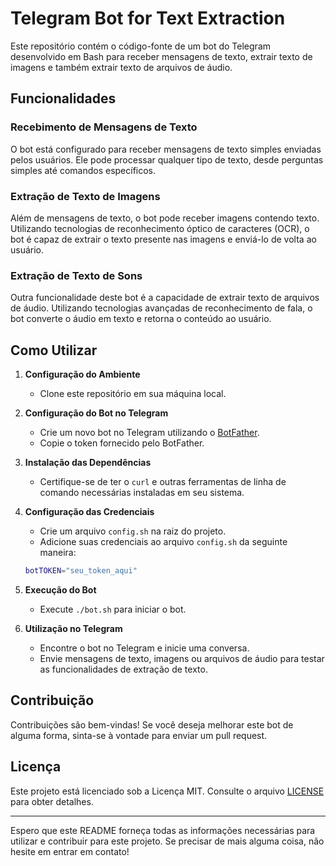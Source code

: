 # Telegram Bot for Text Extraction

Este repositório contém o código-fonte de um bot do Telegram desenvolvido em Bash para receber mensagens de texto, extrair texto de imagens e também extrair texto de arquivos de áudio.

## Funcionalidades

### Recebimento de Mensagens de Texto
O bot está configurado para receber mensagens de texto simples enviadas pelos usuários. Ele pode processar qualquer tipo de texto, desde perguntas simples até comandos específicos.

### Extração de Texto de Imagens
Além de mensagens de texto, o bot pode receber imagens contendo texto. Utilizando tecnologias de reconhecimento óptico de caracteres (OCR), o bot é capaz de extrair o texto presente nas imagens e enviá-lo de volta ao usuário.

### Extração de Texto de Sons
Outra funcionalidade deste bot é a capacidade de extrair texto de arquivos de áudio. Utilizando tecnologias avançadas de reconhecimento de fala, o bot converte o áudio em texto e retorna o conteúdo ao usuário.

## Como Utilizar

1. **Configuração do Ambiente**
   - Clone este repositório em sua máquina local.

2. **Configuração do Bot no Telegram**
   - Crie um novo bot no Telegram utilizando o [BotFather](https://core.telegram.org/bots#botfather).
   - Copie o token fornecido pelo BotFather.

3. **Instalação das Dependências**
   - Certifique-se de ter o `curl` e outras ferramentas de linha de comando necessárias instaladas em seu sistema.

4. **Configuração das Credenciais**
   - Crie um arquivo `config.sh` na raiz do projeto.
   - Adicione suas credenciais ao arquivo `config.sh` da seguinte maneira:

    ```bash
    botTOKEN="seu_token_aqui"
    ```

5. **Execução do Bot**
   - Execute `./bot.sh` para iniciar o bot.

6. **Utilização no Telegram**
   - Encontre o bot no Telegram e inicie uma conversa.
   - Envie mensagens de texto, imagens ou arquivos de áudio para testar as funcionalidades de extração de texto.

## Contribuição
Contribuições são bem-vindas! Se você deseja melhorar este bot de alguma forma, sinta-se à vontade para enviar um pull request.

## Licença
Este projeto está licenciado sob a Licença MIT. Consulte o arquivo [LICENSE](LICENSE) para obter detalhes.

---

Espero que este README forneça todas as informações necessárias para utilizar e contribuir para este projeto. Se precisar de mais alguma coisa, não hesite em entrar em contato!
